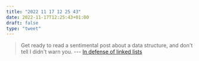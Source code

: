 ```yaml
---
title: "2022 11 17 12 25 43"
date: 2022-11-17T12:25:43+01:00
draft: false
type: "tweet"
---
```

> Get ready to read a sentimental post about a data structure, and don't tell I didn't warn you. --- [In defense of linked lists](http://antirez.com/news/138)
